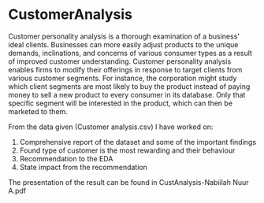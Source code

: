 # CustomerAnalysis

Customer personality analysis is a thorough examination of a business' ideal clients. Businesses can more easily adjust products to the unique demands, inclinations, and concerns of various consumer types as a result of improved customer understanding.
Customer personality analysis enables firms to modify their offerings in response to target clients from various customer segments. For instance, the corporation might study which client segments are most likely to buy the product instead of paying money to sell a new product to every consumer in its database. Only that specific segment will be interested in the product, which can then be marketed to them.

From the data given (Customer analysis.csv) I have worked on:
1. Comprehensive report of the dataset and some of the important findings
2. Found type of customer is the most rewarding and their behaviour
3. Recommendation to the EDA
4. State impact from the recommendation

The presentation of the result can be found in CustAnalysis-Nabiilah Nuur A.pdf
